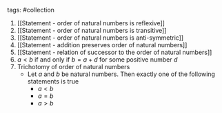 tags: #collection

1. [[Statement - order of natural numbers is reflexive]]
2.  [[Statement - order of natural numbers is transitive]]
3. [[Statement - order of natural numbers is anti-symmetric]]
4. [[Statement - addition preserves order of natural numbers]]
5. [[Statement - relation of successor to the order of natural numbers]]
6. $a \lt b$ if and only if $b = a + d$ for some positive number $d$
7.  Trichotomy of order of natural numbers
	- Let $a$ and $b$ be natural numbers. Then exactly one of the following statements is true
		- $a \lt b$
		- $a = b$
		- $a \gt b$

